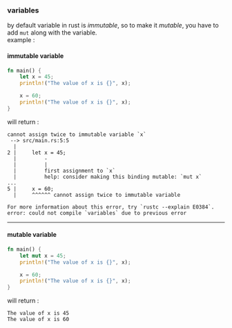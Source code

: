 ### variables

by default variable in rust is *immutable*, so to make it *mutable*, you have to add `mut` along with the variable.  
example : 

#### immutable variable
```rust
fn main() {
    let x = 45;
    println!("The value of x is {}", x);

    x = 60;
    println!("The value of x is {}", x);
}
```

will return :
```
cannot assign twice to immutable variable `x`
 --> src/main.rs:5:5
  |
2 |     let x = 45;
  |         -
  |         |
  |         first assignment to `x`
  |         help: consider making this binding mutable: `mut x`
...
5 |     x = 60;
  |     ^^^^^^ cannot assign twice to immutable variable

For more information about this error, try `rustc --explain E0384`.
error: could not compile `variables` due to previous error
```

---

#### mutable variable
```rust
fn main() {
    let mut x = 45;
    println!("The value of x is {}", x);

    x = 60;
    println!("The value of x is {}", x);
}
```
will return :
```
The value of x is 45
The value of x is 60
```